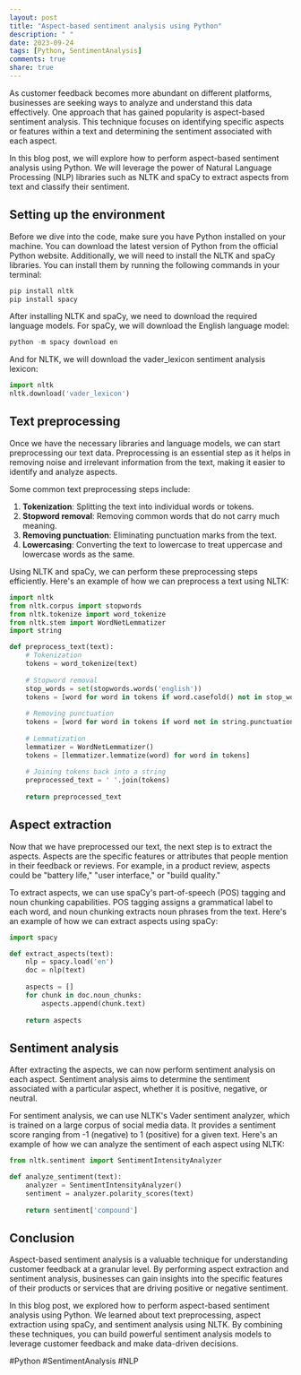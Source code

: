 ```yaml
---
layout: post
title: "Aspect-based sentiment analysis using Python"
description: " "
date: 2023-09-24
tags: [Python, SentimentAnalysis]
comments: true
share: true
---
```


As customer feedback becomes more abundant on different platforms, businesses are seeking ways to analyze and understand this data effectively. One approach that has gained popularity is aspect-based sentiment analysis. This technique focuses on identifying specific aspects or features within a text and determining the sentiment associated with each aspect.

In this blog post, we will explore how to perform aspect-based sentiment analysis using Python. We will leverage the power of Natural Language Processing (NLP) libraries such as NLTK and spaCy to extract aspects from text and classify their sentiment.

## Setting up the environment

Before we dive into the code, make sure you have Python installed on your machine. You can download the latest version of Python from the official Python website. Additionally, we will need to install the NLTK and spaCy libraries. You can install them by running the following commands in your terminal:

```python
pip install nltk
pip install spacy
```

After installing NLTK and spaCy, we need to download the required language models. For spaCy, we will download the English language model:

```python
python -m spacy download en
```

And for NLTK, we will download the vader_lexicon sentiment analysis lexicon:

```python
import nltk
nltk.download('vader_lexicon')
```

## Text preprocessing

Once we have the necessary libraries and language models, we can start preprocessing our text data. Preprocessing is an essential step as it helps in removing noise and irrelevant information from the text, making it easier to identify and analyze aspects.

Some common text preprocessing steps include:

1. **Tokenization**: Splitting the text into individual words or tokens.
2. **Stopword removal**: Removing common words that do not carry much meaning.
3. **Removing punctuation**: Eliminating punctuation marks from the text.
4. **Lowercasing**: Converting the text to lowercase to treat uppercase and lowercase words as the same.

Using NLTK and spaCy, we can perform these preprocessing steps efficiently. Here's an example of how we can preprocess a text using NLTK:

```python
import nltk
from nltk.corpus import stopwords
from nltk.tokenize import word_tokenize
from nltk.stem import WordNetLemmatizer
import string

def preprocess_text(text):
    # Tokenization
    tokens = word_tokenize(text)
    
    # Stopword removal
    stop_words = set(stopwords.words('english'))
    tokens = [word for word in tokens if word.casefold() not in stop_words]
    
    # Removing punctuation
    tokens = [word for word in tokens if word not in string.punctuation]
    
    # Lemmatization
    lemmatizer = WordNetLemmatizer()
    tokens = [lemmatizer.lemmatize(word) for word in tokens]
    
    # Joining tokens back into a string
    preprocessed_text = ' '.join(tokens)
    
    return preprocessed_text
```

## Aspect extraction

Now that we have preprocessed our text, the next step is to extract the aspects. Aspects are the specific features or attributes that people mention in their feedback or reviews. For example, in a product review, aspects could be "battery life," "user interface," or "build quality."

To extract aspects, we can use spaCy's part-of-speech (POS) tagging and noun chunking capabilities. POS tagging assigns a grammatical label to each word, and noun chunking extracts noun phrases from the text. Here's an example of how we can extract aspects using spaCy:

```python
import spacy

def extract_aspects(text):
    nlp = spacy.load('en')
    doc = nlp(text)
    
    aspects = []
    for chunk in doc.noun_chunks:
        aspects.append(chunk.text)
    
    return aspects
```

## Sentiment analysis

After extracting the aspects, we can now perform sentiment analysis on each aspect. Sentiment analysis aims to determine the sentiment associated with a particular aspect, whether it is positive, negative, or neutral.

For sentiment analysis, we can use NLTK's Vader sentiment analyzer, which is trained on a large corpus of social media data. It provides a sentiment score ranging from -1 (negative) to 1 (positive) for a given text. Here's an example of how we can analyze the sentiment of each aspect using NLTK:

```python
from nltk.sentiment import SentimentIntensityAnalyzer

def analyze_sentiment(text):
    analyzer = SentimentIntensityAnalyzer()
    sentiment = analyzer.polarity_scores(text)
    
    return sentiment['compound']
```

## Conclusion

Aspect-based sentiment analysis is a valuable technique for understanding customer feedback at a granular level. By performing aspect extraction and sentiment analysis, businesses can gain insights into the specific features of their products or services that are driving positive or negative sentiment.

In this blog post, we explored how to perform aspect-based sentiment analysis using Python. We learned about text preprocessing, aspect extraction using spaCy, and sentiment analysis using NLTK. By combining these techniques, you can build powerful sentiment analysis models to leverage customer feedback and make data-driven decisions.

#Python #SentimentAnalysis #NLP